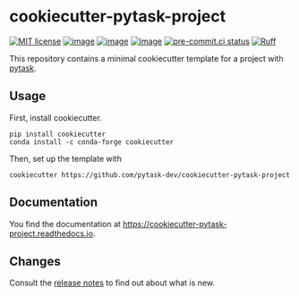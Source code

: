 # cookiecutter-pytask-project

[![MIT license](https://img.shields.io/github/license/pytask-dev/cookiecutter-pytask-project)](https://github.com/pytask-dev/cookiecutter-pytask-project)
[![image](https://readthedocs.org/projects/cookiecutter-pytask-project/badge/?version=latest)](https://cookiecutter-pytask-project.readthedocs.io/en/latest)
[![image](https://img.shields.io/github/actions/workflow/status/pytask-dev/cookiecutter-pytask-project/main.yml?branch=main)](https://github.com/pytask-dev/cookiecutter-pytask-project/actions?query=branch%3Amain)
[![image](https://codecov.io/gh/pytask-dev/cookiecutter-pytask-project/branch/main/graph/badge.svg)](https://codecov.io/gh/pytask-dev/cookiecutter-pytask-project)
[![pre-commit.ci status](https://results.pre-commit.ci/badge/github/pytask-dev/cookiecutter-pytask-project/main.svg)](https://results.pre-commit.ci/latest/github/pytask-dev/cookiecutter-pytask-project/main)
[![Ruff](https://img.shields.io/endpoint?url=https://raw.githubusercontent.com/astral-sh/ruff/main/assets/badge/v2.json)](https://github.com/astral-sh/ruff)

This repository contains a minimal cookiecutter template for a project with
[pytask](https://github.com/pytask-dev/pytask).

## Usage

First, install cookiecutter.

```console
pip install cookiecutter
conda install -c conda-forge cookiecutter
```

Then, set up the template with

```console
cookiecutter https://github.com/pytask-dev/cookiecutter-pytask-project
```

## Documentation

You find the documentation at <https://cookiecutter-pytask-project.readthedocs.io>.

## Changes

Consult the
[release notes](https://cookiecutter-pytask-project.readthedocs.io/en/latest/changes.html)
to find out about what is new.
